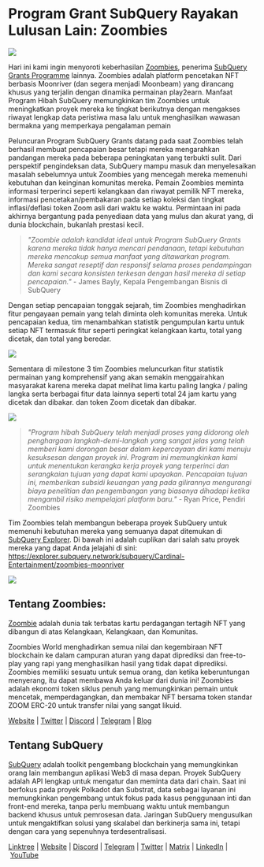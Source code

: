 # Program Grant SubQuery Rayakan Lulusan Lain: Zoombies

![](https://miro.medium.com/max/1400/0*rUE_RaWbXXGuiIh7)

Hari ini kami ingin menyoroti keberhasilan [Zoombies](https://zoombies.world/), penerima [SubQuery Grants Programme](https://subquery.network/grants) lainnya. Zoombies adalah platform pencetakan NFT berbasis Moonriver (dan segera menjadi Moonbeam) yang dirancang khusus yang terjalin dengan dinamika permainan play2earn. Manfaat Program Hibah SubQuery memungkinkan tim Zoombies untuk meningkatkan proyek mereka ke tingkat berikutnya dengan mengakses riwayat lengkap data peristiwa masa lalu untuk menghasilkan wawasan bermakna yang memperkaya pengalaman pemain

Peluncuran Program SubQuery Grants datang pada saat Zoombies telah berhasil membuat pencapaian besar tetapi mereka mengarahkan pandangan mereka pada beberapa peningkatan yang terbukti sulit. Dari perspektif pengindeksan data, SubQuery mampu masuk dan menyelesaikan masalah sebelumnya untuk Zoombies yang mencegah mereka memenuhi kebutuhan dan keinginan komunitas mereka. Pemain Zoombies meminta informasi terperinci seperti kelangkaan dan riwayat pemilik NFT mereka, informasi pencetakan/pembakaran pada setiap koleksi dan tingkat inflasi/deflasi token Zoom asli dari waktu ke waktu. Permintaan ini pada akhirnya bergantung pada penyediaan data yang mulus dan akurat yang, di dunia blockchain, bukanlah prestasi kecil.

> _"Zoombie adalah kandidat ideal untuk Program SubQuery Grants karena mereka tidak hanya mencari pendanaan, tetapi kebutuhan mereka mencakup semua manfaat yang ditawarkan program. Mereka sangat reseptif dan responsif selama proses pendampingan dan kami secara konsisten terkesan dengan hasil mereka di setiap pencapaian."_ - James Bayly, Kepala Pengembangan Bisnis di SubQuery

Dengan setiap pencapaian tonggak sejarah, tim Zoombies menghadirkan fitur pengayaan pemain yang telah diminta oleh komunitas mereka. Untuk pencapaian kedua, tim menambahkan statistik pengumpulan kartu untuk setiap NFT termasuk fitur seperti peringkat kelangkaan kartu, total yang dicetak, dan total yang beredar.

![](https://miro.medium.com/max/1400/0*RGcTyDIFjs7jx01l)

Sementara di milestone 3 tim Zoombies meluncurkan fitur statistik permainan yang komprehensif yang akan semakin menggairahkan masyarakat karena mereka dapat melihat lima kartu paling langka / paling langka serta berbagai fitur data lainnya seperti total 24 jam kartu yang dicetak dan dibakar. dan token Zoom dicetak dan dibakar.

![](https://miro.medium.com/max/1400/0*YAKV89Cm32FN7iuz)

> _"Program hibah SubQuery telah menjadi proses yang didorong oleh penghargaan langkah-demi-langkah yang sangat jelas yang telah memberi kami dorongan besar dalam kepercayaan diri kami menuju kesuksesan dengan proyek ini. Program ini memungkinkan kami untuk menentukan kerangka kerja proyek yang terperinci dan serangkaian tujuan yang dapat kami upayakan. Pencapaian tujuan ini, memberikan subsidi keuangan yang pada gilirannya mengurangi biaya penelitian dan pengembangan yang biasanya dihadapi ketika mengambil risiko mempelajari platform baru."_ - Ryan Price, Pendiri Zoombies

Tim Zoombies telah membangun beberapa proyek SubQuery untuk memenuhi kebutuhan mereka yang semuanya dapat ditemukan di [SubQuery Explorer](https://explorer.subquery.network/). Di bawah ini adalah cuplikan dari salah satu proyek mereka yang dapat Anda jelajahi di sini: https://explorer.subquery.network/subquery/Cardinal-Entertainment/zoombies-moonriver

![](https://miro.medium.com/max/1400/0*lsHf8XDePdsyYFN9)

## Tentang Zoombies:

[Zoombie](https://zoombies.world/) adalah dunia tak terbatas kartu perdagangan tertagih NFT yang dibangun di atas Kelangkaan, Kelangkaan, dan Komunitas.

Zoombies World menghadirkan semua nilai dan kegembiraan NFT blockchain ke dalam campuran aturan yang dapat diprediksi dan free-to-play yang rapi yang menghasilkan hasil yang tidak dapat diprediksi. Zoombies memiliki sesuatu untuk semua orang, dan ketika keberuntungan menyerang, itu dapat membawa Anda keluar dari dunia ini! Zoombies adalah ekonomi token siklus penuh yang memungkinkan pemain untuk mencetak, memperdagangkan, dan membakar NFT bersama token standar ZOOM ERC-20 untuk transfer nilai yang sangat likuid.

[Website](https://zoombies.world/) | [Twitter](https://twitter.com/CryptozNFT) | [Discord](https://discord.gg/eDXvJKUZgQ) | [Telegram](https://t.me/zoombiesnews) | [Blog](https://cryptoz-cards.medium.com/)

## Tentang SubQuery

[SubQuery](https://subquery.network/) adalah toolkit pengembang blockchain yang memungkinkan orang lain membangun aplikasi Web3 di masa depan. Proyek SubQuery adalah API lengkap untuk mengatur dan meminta data dari chain. Saat ini berfokus pada proyek Polkadot dan Substrat, data sebagai layanan ini memungkinkan pengembang untuk fokus pada kasus penggunaan inti dan front-end mereka, tanpa perlu membuang waktu untuk membangun backend khusus untuk pemrosesan data. Jaringan SubQuery mengusulkan untuk mengaktifkan solusi yang skalabel dan berkinerja sama ini, tetapi dengan cara yang sepenuhnya terdesentralisasi.

[Linktree](https://linktr.ee/subquerynetwork) | [Website](https://subquery.network/) | [Discord](https://discord.com/invite/78zg8aBSMG) | [Telegram](https://t.me/subquerynetwork) | [Twitter](https://twitter.com/subquerynetwork) | [Matrix](https://matrix.to/#/#subquery:matrix.org) | [LinkedIn](https://www.linkedin.com/company/subquery) | [YouTube](https://www.youtube.com/channel/UCi1a6NUUjegcLHDFLr7CqLw)
